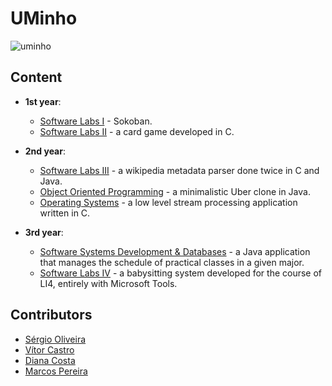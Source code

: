 # UMinho

![uminho](http://www4.di.uminho.pt/~jmf/IMAGES/um_eeng.gif)

## Content

* **1st year**:
  - [Software Labs I](https://github.com/sergiotj/LI1-Sokoban) - Sokoban.
  - [Software Labs II](https://github.com/marcospgp/big-2) - a card game developed in C.

* **2nd year**:
  - [Software Labs III](https://github.com/marcospgp/wikipedia-metadata-parser) - a wikipedia metadata parser done twice in C and Java.
  - [Object Oriented Programming](https://github.com/marcospgp/umer-poo-1617) - a minimalistic Uber clone in Java.
  - [Operating Systems](https://github.com/marcospgp/stream-processing) - a low level stream processing application written in C.

* **3rd year**:
  - [Software Systems Development & Databases](https://github.com/vitorindeep/schedule-management-system) - a Java application that manages the schedule of practical classes in a given major.
  - [Software Labs IV](https://github.com/vitorindeep/babysitting-system) - a babysitting system developed for the course of LI4, entirely with Microsoft Tools.

## Contributors

* [Sérgio Oliveira](https://github.com/sergiotj)
* [Vítor Castro](https://github.com/vitorindeep)
* [Diana Costa](https://github.com/diisnc)
* [Marcos Pereira](https://github.com/marcospgp)
